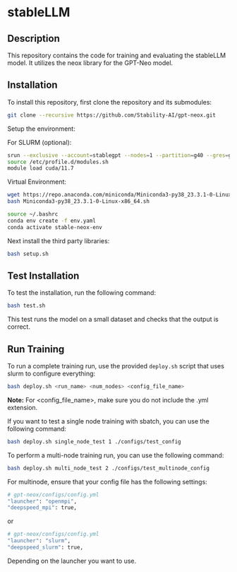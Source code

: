# stableLLM

## Description

This repository contains the code for training and evaluating the stableLLM model. It utilizes the neox library for the GPT-Neo model.

## Installation

To install this repository, first clone the repository and its submodules:

```bash
git clone --recursive https://github.com/Stability-AI/gpt-neox.git
```

Setup the environment:

For SLURM (optional):
```bash
srun --exclusive --account=stablegpt --nodes=1 --partition=g40 --gres=gpu:1 --pty bash -i
source /etc/profile.d/modules.sh
module load cuda/11.7
```

Virtual Environment:

```bash
wget https://repo.anaconda.com/miniconda/Miniconda3-py38_23.3.1-0-Linux-x86_64.sh
bash Miniconda3-py38_23.3.1-0-Linux-x86_64.sh
```
    
```bash
source ~/.bashrc
conda env create -f env.yaml
conda activate stable-neox-env
```

Next install the third party libraries:

```bash
bash setup.sh
```

## Test Installation

To test the installation, run the following command:

```bash
bash test.sh
```

This test runs the model on a small dataset and checks that the output is correct.

## Run Training

To run a complete training run, use the provided `deploy.sh` script that uses slurm to configure everything:

```bash
bash deploy.sh <run_name> <num_nodes> <config_file_name>
```

**Note:** For <config_file_name>, make sure you do not include the .yml extension.

If you want to test a single node training with sbatch, you can use the following command:

```bash
bash deploy.sh single_node_test 1 ./configs/test_config
```

To perform a multi-node training run, you can use the following command:

```bash
bash deploy.sh multi_node_test 2 ./configs/test_multinode_config
```

For multinode, ensure that your config file has the following settings:

```bash
# gpt-neox/configs/config.yml
"launcher": "openmpi",
"deepspeed_mpi": true,
```

or

```bash
# gpt-neox/configs/config.yml
"launcher": "slurm",
"deepspeed_slurm": true,
```

Depending on the launcher you want to use.
